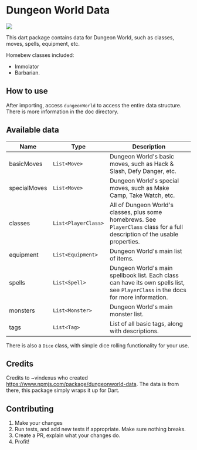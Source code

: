 # Dungeon World Data

![](https://img.shields.io/pub/v/dungeon_world_data)

This dart package contains data for Dungeon World, such as classes, moves, spells, equipment, etc.

Homebew classes included:
* Immolator
* Barbarian.

## How to use
After importing, access `dungeonWorld` to access the entire data structure.
There is more information in the doc directory.

## Available data

| Name | Type | Description |
| ---- | ---- | ----------- |
| basicMoves | `List<Move>` | Dungeon World's basic moves, such as Hack & Slash, Defy Danger, etc. |
| specialMoves | `List<Move>` | Dungeon World's special moves, such as Make Camp, Take Watch, etc. |
| classes | `List<PlayerClass>` | All of Dungeon World's classes, plus some homebrews. See `PlayerClass` class for a full description of the usable properties. |
| equipment | `List<Equipment>` | Dungeon World's main list of items. |
| spells | `List<Spell>` | Dungeon World's main spellbook list. Each class can have its own spells list, see `PlayerClass` in the docs for more information. |
| monsters | `List<Monster>` | Dungeon World's main monster list. |
| tags | `List<Tag>` | List of all basic tags, along with descriptions. |

There is also a `Dice` class, with simple dice rolling functionality for your use.

## Credits

Credits to ~vindexus who created https://www.npmjs.com/package/dungeonworld-data.
The data is from there, this package simply wraps it up for Dart.

## Contributing

1. Make your changes
1. Run tests, and add new tests if appropriate. Make sure nothing breaks.
1. Create a PR, explain what your changes do.
1. Profit!
